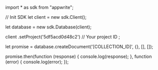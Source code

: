import * as sdk from "appwrite";

// Init SDK
let client = new sdk.Client();

let database = new sdk.Database(client);

client
    .setProject('5df5acd0d48c2') // Your project ID
;

let promise = database.createDocument('[COLLECTION_ID]', {}, [], []);

promise.then(function (response) {
    console.log(response);
}, function (error) {
    console.log(error);
});